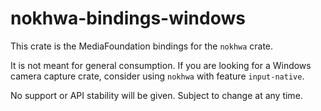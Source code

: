 # nokhwa-bindings-windows
This crate is the MediaFoundation bindings for the `nokhwa` crate.

It is not meant for general consumption. If you are looking for a Windows camera capture crate, consider using `nokhwa` with feature `input-native`.

No support or API stability will be given. Subject to change at any time.
